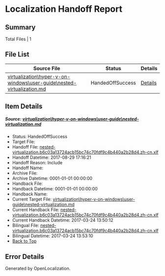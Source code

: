 # <a name='report-top'></a> Localization Handoff Report

## Summary
 Total Files | 1

## File List
 Source File | Status | Details 
 ----------- | ------ | ------- 
 [virtualization\hyper-v-on-windows\user-guide\nested-virtualization.md](https://github.com/Microsoft/Virtualization-Documentation-Private/blob/6eddc44b18109df52a02c01ce2661db621882e7d/virtualization/hyper-v-on-windows/user-guide/nested-virtualization.md) | HandedOffSuccess | [Details](#fb790611ea994c68f3e3a3b0404a297c595f0646235)

## Item Details
##### <a name='fb790611ea994c68f3e3a3b0404a297c595f0646235'></a> Source: [virtualization\hyper-v-on-windows\user-guide\nested-virtualization.md](https://github.com/Microsoft/Virtualization-Documentation-Private/blob/6eddc44b18109df52a02c01ce2661db621882e7d/virtualization/hyper-v-on-windows/user-guide/nested-virtualization.md)
* Status: HandedOffSuccess
* Target File: 
* Handoff File: [nested-virtualization.b6c03a13724acb15bc74c70fdf9c4b440a2b28d4.zh-cn.xlf](https://github.com/MicrosoftDocs/Virtualization-Documentation-Private.handoff/blob/a06adcc598c8504b6a2ea60132f15ebd8c67c9e1/ol-handoff/MicrosoftDocs/Virtualization-Documentation-Private.zh-cn/live/nested-virtualization.b6c03a13724acb15bc74c70fdf9c4b440a2b28d4.zh-cn.xlf)
* Handoff Datetime: 2017-08-29 17:16:21
* Handoff Reason: Include
* Handoff Name: 
* Archive File: 
* Archive Datetime: 0001-01-01 00:00:00
* Handback File: 
* Handback Datetime: 0001-01-01 00:00:00
* Handback Name: 
* Current Target File: [virtualization\hyper-v-on-windows\user-guide\nested-virtualization.md](https://github.com/MicrosoftDocs/Virtualization-Documentation-Private.zh-cn/blob/21f4320cb76270b953a1d22d857047a2fcf5d4b8/virtualization/hyper-v-on-windows/user-guide/nested-virtualization.md)
* Current Handback File: [nested-virtualization.b6c03a13724acb15bc74c70fdf9c4b440a2b28d4.zh-cn.xlf](https://github.com/MicrosoftDocs/Virtualization-Documentation-Private.handback/blob/12b9210bd767a837cc8b1dc43a1db28933ca017d/ol-handback/Microsoft/Virtualization-Documentation-Private.zh-cn/live/nested-virtualization.b6c03a13724acb15bc74c70fdf9c4b440a2b28d4.zh-cn.xlf)
* Current Handback Datetime: 2017-03-24 13:50:12
* Bilingual File: [nested-virtualization.b6c03a13724acb15bc74c70fdf9c4b440a2b28d4.zh-cn.xlf](https://github.com/MicrosoftDocs/Virtualization-Documentation-Private.handback/blob/12b9210bd767a837cc8b1dc43a1db28933ca017d/ol-handback/Microsoft/Virtualization-Documentation-Private.zh-cn/live/nested-virtualization.b6c03a13724acb15bc74c70fdf9c4b440a2b28d4.zh-cn.xlf)
* Bilingual Datetime: 2017-03-24 13:53:10
* [Back to Top](#report-top)


## Error Details

Generated by OpenLocalization.
